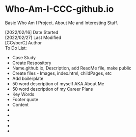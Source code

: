 # Who-Am-I-CCC-github.io
Basic Who Am I Project. About Me and Interesting Stuff.
<div>
[2022/02/16] Date Started
<div>
[2022/02/27] Last Modified
<div>
[CCyberC] Author
<br>
To Do List:
  <ul>
    <li> Case Study <need to be done?>
    <li> Create Respository <done>
    <li> Name.github.io, Description, add ReadMe file, make public <done>
    <li> Create files - Images, index.html, childPages, etc <done>
    <li> Add boilerplate <done>
    <li> 50 word description of myself AKA About Me <done>
    <li> 50 word description of my Career Plans <done>
    <li> Key Words <need ot be done?>
    <li> Footer quote <done>
    <li> Content
    <li>
    <li>
    <li>
    <li>
    <li>
  </ul>

